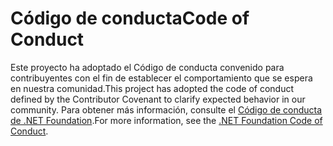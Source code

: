 # <a name="code-of-conduct"></a><span data-ttu-id="68bc6-101">Código de conducta</span><span class="sxs-lookup"><span data-stu-id="68bc6-101">Code of Conduct</span></span>

<span data-ttu-id="68bc6-102">Este proyecto ha adoptado el Código de conducta convenido para contribuyentes con el fin de establecer el comportamiento que se espera en nuestra comunidad.</span><span class="sxs-lookup"><span data-stu-id="68bc6-102">This project has adopted the code of conduct defined by the Contributor Covenant to clarify expected behavior in our community.</span></span>
<span data-ttu-id="68bc6-103">Para obtener más información, consulte el [Código de conducta de .NET Foundation](https://dotnetfoundation.org/code-of-conduct).</span><span class="sxs-lookup"><span data-stu-id="68bc6-103">For more information, see the [.NET Foundation Code of Conduct](https://dotnetfoundation.org/code-of-conduct).</span></span>
